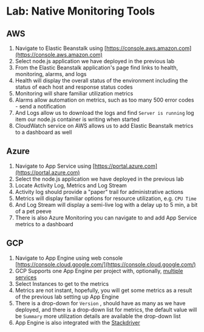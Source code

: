 # Lab: Native Monitoring Tools

## AWS

1. Navigate to Elastic Beanstalk using [https://console.aws.amazon.com](https://console.aws.amazon.com)
2. Select node.js application we have deployed in the previous lab
3. From the Elastic Beanstalk application's page find links to health, monitoring, alarms, and logs
4. Health will display the overall status of the environment including the status of each host and response status codes
5. Monitoring will share familiar utilization metrics
6. Alarms allow automation on metrics, such as too many 500 error codes - send a notification
7. And Logs allow us to download the logs and find `Server is running` log item our node.js container is writing when started
8. CloudWatch service on AWS allows us to add Elastic Beanstalk metrics to a dashboard as well

## Azure

1. Navigate to App Service using [https://portal.azure.com](https://portal.azure.com)
2. Select the node.js application we have deployed in the previous lab
3. Locate Activity Log, Metrics and Log Stream
4. Activity log should provide a "paper" trail for administrative actions
5. Metrics will display familiar options for resource utilization, e.g. `CPU Time`
6. And Log Stream will display a semi-live log with a delay up to 5 min, a bit of a pet peeve
7. There is also Azure Monitoring you can navigate to and add App Service metrics to a dashboard

## GCP

1. Navigate to App Engine using web console [https://console.cloud.google.com/](https://console.cloud.google.com/)
2. GCP Supports one App Engine per project with, optionally, [multiple services](https://cloud.google.com/appengine/docs/standard/nodejs/an-overview-of-app-engine)
3. Select Instances to get to the metrics
4. Metrics are not instant, hopefully, you will get some metrics as a result of the previous lab setting up App Engine
5. There is a drop-down for `Version` , should have as many as we have deployed, and there is a drop-down list for metrics, the default value will be `Summary` more utilization details are available the drop-down list
6. App Engine is also integrated with the [Stackdriver](https://cloud.google.com/appengine/docs/standard/nodejs/an-overview-of-app-engine)


